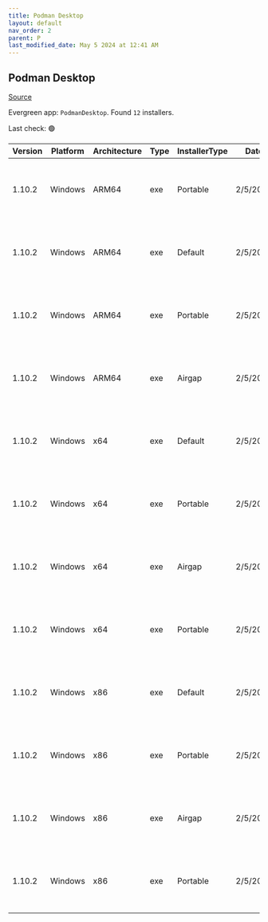 ```yaml
---
title: Podman Desktop
layout: default
nav_order: 2
parent: P
last_modified_date: May 5 2024 at 12:41 AM
---
```


## Podman Desktop

[Source](https://github.com/containers/podman-desktop)

Evergreen app: `PodmanDesktop`. Found `12` installers.

Last check: 🟢

| Version | Platform | Architecture | Type | InstallerType | Date     | Size      | URI                                                                                                                                                                                                                                        |
| ------- | -------- | ------------ | ---- | ------------- | -------- | --------- | ------------------------------------------------------------------------------------------------------------------------------------------------------------------------------------------------------------------------------------------ |
| 1.10.2  | Windows  | ARM64        | exe  | Portable      | 2/5/2024 | 121592968 | [https://github.com/containers/podman-desktop/releases/download/v1.10.2/podman-desktop-1.10.2-arm64.exe](https://github.com/containers/podman-desktop/releases/download/v1.10.2/podman-desktop-1.10.2-arm64.exe)                           |
| 1.10.2  | Windows  | ARM64        | exe  | Default       | 2/5/2024 | 121774072 | [https://github.com/containers/podman-desktop/releases/download/v1.10.2/podman-desktop-1.10.2-setup-arm64.exe](https://github.com/containers/podman-desktop/releases/download/v1.10.2/podman-desktop-1.10.2-setup-arm64.exe)               |
| 1.10.2  | Windows  | ARM64        | exe  | Portable      | 2/5/2024 | 243988944 | [https://github.com/containers/podman-desktop/releases/download/v1.10.2/podman-desktop-airgap-1.10.2-arm64.exe](https://github.com/containers/podman-desktop/releases/download/v1.10.2/podman-desktop-airgap-1.10.2-arm64.exe)             |
| 1.10.2  | Windows  | ARM64        | exe  | Airgap        | 2/5/2024 | 244170040 | [https://github.com/containers/podman-desktop/releases/download/v1.10.2/podman-desktop-airgap-1.10.2-setup-arm64.exe](https://github.com/containers/podman-desktop/releases/download/v1.10.2/podman-desktop-airgap-1.10.2-setup-arm64.exe) |
| 1.10.2  | Windows  | x64          | exe  | Default       | 2/5/2024 | 117693184 | [https://github.com/containers/podman-desktop/releases/download/v1.10.2/podman-desktop-1.10.2-setup-x64.exe](https://github.com/containers/podman-desktop/releases/download/v1.10.2/podman-desktop-1.10.2-setup-x64.exe)                   |
| 1.10.2  | Windows  | x64          | exe  | Portable      | 2/5/2024 | 117511768 | [https://github.com/containers/podman-desktop/releases/download/v1.10.2/podman-desktop-1.10.2-x64.exe](https://github.com/containers/podman-desktop/releases/download/v1.10.2/podman-desktop-1.10.2-x64.exe)                               |
| 1.10.2  | Windows  | x64          | exe  | Airgap        | 2/5/2024 | 243721872 | [https://github.com/containers/podman-desktop/releases/download/v1.10.2/podman-desktop-airgap-1.10.2-setup-x64.exe](https://github.com/containers/podman-desktop/releases/download/v1.10.2/podman-desktop-airgap-1.10.2-setup-x64.exe)     |
| 1.10.2  | Windows  | x64          | exe  | Portable      | 2/5/2024 | 243540448 | [https://github.com/containers/podman-desktop/releases/download/v1.10.2/podman-desktop-airgap-1.10.2-x64.exe](https://github.com/containers/podman-desktop/releases/download/v1.10.2/podman-desktop-airgap-1.10.2-x64.exe)                 |
| 1.10.2  | Windows  | x86          | exe  | Default       | 2/5/2024 | 238905624 | [https://github.com/containers/podman-desktop/releases/download/v1.10.2/podman-desktop-1.10.2-setup.exe](https://github.com/containers/podman-desktop/releases/download/v1.10.2/podman-desktop-1.10.2-setup.exe)                           |
| 1.10.2  | Windows  | x86          | exe  | Portable      | 2/5/2024 | 238724496 | [https://github.com/containers/podman-desktop/releases/download/v1.10.2/podman-desktop-1.10.2.exe](https://github.com/containers/podman-desktop/releases/download/v1.10.2/podman-desktop-1.10.2.exe)                                       |
| 1.10.2  | Windows  | x86          | exe  | Airgap        | 2/5/2024 | 487330280 | [https://github.com/containers/podman-desktop/releases/download/v1.10.2/podman-desktop-airgap-1.10.2-setup.exe](https://github.com/containers/podman-desktop/releases/download/v1.10.2/podman-desktop-airgap-1.10.2-setup.exe)             |
| 1.10.2  | Windows  | x86          | exe  | Portable      | 2/5/2024 | 487149160 | [https://github.com/containers/podman-desktop/releases/download/v1.10.2/podman-desktop-airgap-1.10.2.exe](https://github.com/containers/podman-desktop/releases/download/v1.10.2/podman-desktop-airgap-1.10.2.exe)                         |
